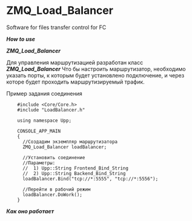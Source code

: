 # ZMQ_Load_Balancer
Software for files transfer control for FC

***How to use***

***ZMQ_Load_Balancer***

Для управления маршрутизацией разработан класс ***ZMQ_Load_Balancer*** 
Что бы настроить маршрутизатор, необходимо указать порты, к которым будет установлено подключение, и через которе будет проходить маршрутизируемый трафик.

Пример задания соединения

        #include <Core/Core.h>
        #include "LoadBalancer.h"
        
        using namespace Upp;
    
        CONSOLE_APP_MAIN
        {
          //Создадим экземпляр маршрутизатора
          ZMQ_Load_Balancer loadBalancer;
          
          //Установить соединение
          //Параметры:
          //  1) Upp::String Frontend_Bind_String
          //  2) Upp::String Backend_Bind_String
          loadBalancer.Bind("tcp://*:5555", "tcp://*:5556");
          
          //Перейти в рабочий режим
          loadBalancer.DoWork();
        }




***Как оно работает***
